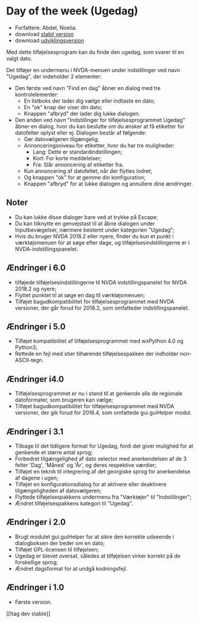 # Day of the week (Ugedag) #

*	 Forfattere: Abdel, Noelia.
*	 download [stabil version][1]
*	 download [udviklingsversion][2]

Med dette tilføjelsesprogram kan du finde den ugedag, som svarer til en
valgt dato.

Det tilføjer en undermenu i NVDA-menuen under indstillinger ved navn
"Ugedag", der indeholder 2 elementer:


*	Den første ved navn "Find en dag" åbner en dialog med tre kontrolelementer:
	*	En listboks der lader dig vælge eller indtaste en dato;
	*	En "ok" knap der viser din dato;
	*	Knappen "afbryd" der lader dig lukke dialogen.
*	Den anden ved navn "Indstillinger for tilføjelsesprogrammet Ugedag" åbner en dialog, hvor du kan beslutte om du ønsker at få etiketter for datofelter oplyst eller ej. Dialogen består af følgende:
	*	Gør datovælgeren tilgængelig;
	*	Annonceringsniveau for etiketter, hvor du har tre muligheder:
		*	Lang: Dette er standardindstillingen;
		*	Kort: For korte meddelelser;
		*	Fra: Slår annoncering af etiketter fra.
	*	Kun annoncering af datofeltet, når der flyttes lodret;
	*	Og knappen "ok" for at gemme din konfiguration;
	*	Knappen "afbryd" for at lukke dialogen og annullere dine ændringer.

## Noter ##

*	 Du kan lukke disse dialoger bare ved at trykke på Escape;
*	 Du kan tilknytte en genvejstast til at åbne dialogen under
   Inputbevægelser, nærmere bestemt under kategorien "Ugedag";
*	 Hvis du bruger NVDA 2018.2 eller nyere, finder du kun et punkt i
   værktøjsmenuen for at søge efter dage, og tilføjelsesindstillingerne er i
   NVDA-indstillingspanelet.

## Ændringer i 6.0 ##

*	 tilføjede tilføjelsesindstillingerne til NVDA indstillingspanelet for
   NVDA 2018.2 og nyere;
*	 Flyttet punktet til at søge en dag til værktøjsmenuen;
*	 Tilføjet bagudkompatibilitet for tilføjelsesprogrammet med NVDA
   versioner, der går forud for 2018.2, som omfatteder indstillingspanelet.

## Ændringer i 5.0 ##

*	 Tilføjet kompatibilitet af tilføjelsesprogrammet med wxPython 4.0 og
   Python3;
*	 Rettede en fejl med stier tilhørende tilføjelsespakken der indholder
   non-ASCII-tegn.

## Ændringer i4.0  ##

*	 Tilføjelsesprogrammet er nu i stand til at genkende alle de regionale
   datoformater, som brugeren kan vælge;
*	 Tilføjet bagudkompatibilitet for tilføjelsesprogrammet med NVDA
   versioner, der gik forud for 2016.4, som omfattede gui.guiHelper modul.

## Ændringer i 3.1 ##

*	 Tilbage til det tidligere format for Ugedag, fordi det giver mulighed for
   at genkende et større antal sprog;
*	 Forbedret tilgængelighed af dato selector med anerkendelsen af de 3
   felter 'Dag', 'Måned' og 'År', og deres respektive værdier;
*	 Tilføjet en teknik til integrering af det georgiske sprog for
   anerkendelse af dagene i ugen;
*	 Tilføjet en konfigurationsdialog for at aktivere eller deaktivere
   tilgængeligheden af datovælgeren;
*	 Flyttede tilføjelsespakkens undermenu fra "Værktøjer" til
   "Indstillinger";
*	 Ændret tilføjelsespakkens kategori til "Ugedag".

## Ændringer i 2.0 ##

*	 Brugt modulet gui.guiHelper for at sikre den korrekte udseende i
   dialogboksen der beder om en dato;
*	 Tilføjet GPL-licensen til tilføjelsen;
*	 Ugedag er blevet oversat, således at tilføjelsen virker korrekt på de
   forskellige sprog;
*	 Ændret dagsformat for at undgå kodningsfejl.

## Ændringer i 1.0 ##

*	 Første version.

[[!tag dev stable]]

[1]: https://addons.nvda-project.org/files/get.php?file=dw

[2]: https://addons.nvda-project.org/files/get.php?file=dw-dev
